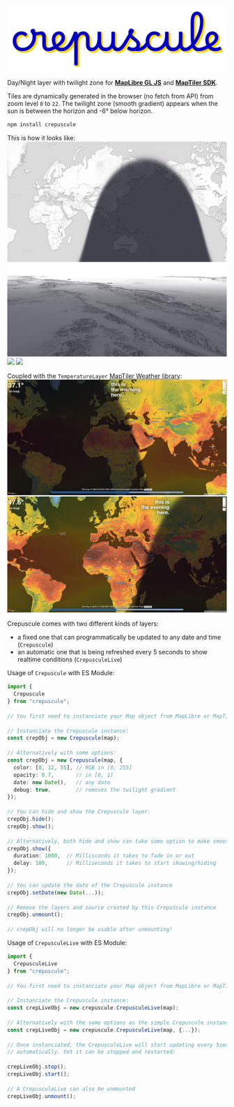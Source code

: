 ![crepuscule logo](images/crepuscule-logo.png)

Day/Night layer with twilight zone for [**MapLibre GL JS**](https://maplibre.org/maplibre-gl-js/docs/) and [**MapTiler SDK**](https://docs.maptiler.com/sdk-js/).

Tiles are dynamically generated in the browser (no fetch from API) from zoom level `0` to `22`. The twilight zone (smooth gradient) appears when the sun is between the horizon and -6° below horizon.

```bash
npm install crepuscule
```

This is how it looks like:
![](images/01.png)
![](images/02.png)
![](images/03.png)
![](images/04.png)

Coupled with the `TemperatureLayer` [MapTiler Weather library](https://docs.maptiler.com/sdk-js/modules/weather/):
![](images/morning.jpg)
![](images/evening.jpg)

Crepuscule comes with two different kinds of layers:
- a fixed one that can programmatically be updated to any date and time (`Crepuscule`)
- an automatic one that is being refreshed every 5 seconds to show realtime conditions (`CrepusculeLive`)

Usage of `Crepuscule` with ES Module:
```ts
import {
  Crepuscule
} from "crepuscule";

// You first need to instanciate your Map object from MapLibre or MapTiler SDK.

// Instanciate the Crepuscule instance:
const crepObj = new Crepuscule(map);

// Alternatively with some options:
const crepObj = new Crepuscule(map, {
  color: [0, 12, 55], // RGB in [0, 255]
  opacity: 0.7,       // in [0, 1] 
  date: new Date(),   // any date
  debug: true,        // removes the twilight gradient
});

// You can hide and show the Crepuscule layer:
crepObj.hide();
crepObj.show();

// Alternatively, both hide and show can take some option to make smooth transitions:
crepObj.show({
  duration: 1000,  // Millisconds it takes to fade in or out
  delay: 100,      // Milliseconds it takes to start showing/hiding
});

// You can update the date of the Crepuscule instance
crepObj.setDate(new Date(...));

// Remove the layers and source created by this Crepuscule instance
crepObj.unmount();

// crepObj will no longer be usable after unmounting!
```

Usage of `CrepusculeLive` with ES Module:
```ts
import {
  CrepusculeLive
} from "crepuscule";

// You first need to instanciate your Map object from MapLibre or MapTiler SDK.

// Instanciate the Crepuscule instance:
const crepLiveObj = new crepuscule.CrepusculeLive(map);

// Alternatively with the same options as the simple Crepuscule instance:
const crepLiveObj = new crepuscule.CrepusculeLive(map, {...});

// Once instanciated, the CrepusculeLive will start updating every 5sec
// automatically. Yet it can be stopped and restarted:

crepLiveObj.stop();
crepLiveObj.start();

// A CrepusculeLive can also be unmounted
crepLiveObj.unmount();
```